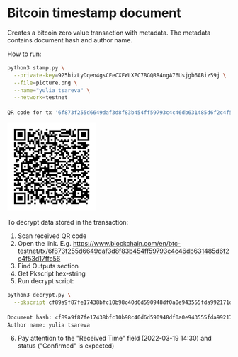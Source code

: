 # Bitcoin timestamp document

Creates a bitcoin zero value transaction with metadata. The metadata contains document hash and author name.

How to run:
```bash
python3 stamp.py \
  --private-key=925hizLyDqen4gsCFeCXFWLXPC7BGQRR4ngA76Usjgb6ABiz59j \
  --file=picture.png \
  --name="yulia tsareva" \
  --network=testnet

QR code for tx '6f873f255d6649daf3d8f83b454ff59793c4c46db631485d6f2c4f53d17ffc56' was saved to file 6f873.png
```

<img src="6f873.png" alt="drawing" width="200"/>

To decrypt data stored in the transaction:
1. Scan received QR code
2. Open the link. E.g. https://www.blockchain.com/en/btc-testnet/tx/6f873f255d6649daf3d8f83b454ff59793c4c46db631485d6f2c4f53d17ffc56
3. Find Outputs section
4. Get Pkscript hex-string
5. Run decrypt script:
```bash
python3 decrypt.py \
  --pkscript cf89a9f87fe17438bfc10b98c40d6d590948df0a0e943555fda992171d60376d79756c69612074736172657661

Document hash: cf89a9f87fe17438bfc10b98c40d6d590948df0a0e943555fda992171d60376d
Author name: yulia tsareva
```
6. Pay attention to the "Received Time" field (2022-03-19 14:30) and status ("Confirmed" is expected)
